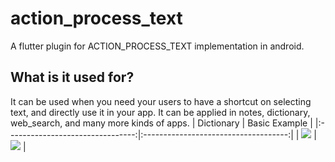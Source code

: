 # action_process_text

A flutter plugin for ACTION_PROCESS_TEXT implementation in android.

## What is it used for?

It can be used when you need your users to have a shortcut on selecting text, and directly use it in your app.
It can be applied in notes, dictionary, web_search, and many more kinds of apps.
| Dictionary                         | Basic Example           |
|:--------------------------------:|:------------------------------------:|
| ![](https://imgur.com/TjqiaGa.gif) |  ![](https://imgur.com/cmbqUjz.gif) |
